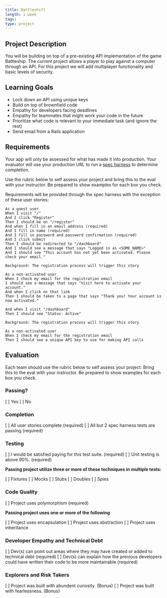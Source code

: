 ```yaml
---
title: Battleshift
length: 1 week
tags:
type: project
---
```


## Project Description

You will be building on top of a pre-existing API implementation of the game Battleship. The current project allows a player to play against a computer through an API. For this project we will add multiplayer functionality and basic levels of security.

## Learning Goals

* Lock down an API using unique keys
* Build on top of brownfield code
* Empathy for developers facing deadlines
* Empathy for teammates that might work your code in the future
* Prioritize what code is relevant to your immediate task (and ignore the rest)
* Send email from a Rails application

## Requirements

Your app will only be assessed for what has made it into production. Your evaluator will use your production URL to run a [spec harness](https://github.com/turingschool-examples/battleshift_spec_harness) to determine completion.

Use the rubric below to self assess your project and bring this to the eval with your instructor. Be prepared to show examples for each box you check.

Requirements will be provided through the spec harness with the exception of these user stories:

```
As a guest user
When I visit "/"
And I click "Register"
Then I should be on "/register"
And when I fill in an email address (required)
And I fill in name (required)
And I fill in password and password confirmation (required)
And I click submit
Then I should be redirected to "/dashboard"
And I should see a message that says "Logged in as <SOME_NAME>"
And I should see "This account has not yet been activated. Please check your email."
```

```
Background: The registration process will trigger this story

As a non-activated user
When I check my email for the registration email
I should see a message that says "Visit here to activate your account."
And when I click on that link
Then I should be taken to a page that says "Thank you! Your account is now activated."

And when I visit "/dashboard"
Then I should see "Status: Active"
```

```
Background: The registration process will trigger this story

As a non-activated user
When I check my email for the registration email
Then I should see a unique API key to use for making API calls
```

## Evaluation

Each team should use the rubric below to self assess your project. Bring this to the eval with your instructor. Be prepared to show examples for each box you check.

### Passing?

[ ] Yes
[ ] No

### Completion

[ ] All user stories complete (required)
[ ] All but 2 spec harness tests are passing (required)

### Testing

[ ] I would be satisfied paying for this test suite. (required)
[ ] Unit testing is above 90%. (required)

**Passing project utilize three or more of these techniques in multiple tests:**

[ ] Fixtures
[ ] Mocks
[ ] Stubs
[ ] Doubles
[ ] Spies

### Code Quality

[ ] Project uses polymorphism (required)

**Passing project uses one or more of the following**

[ ] Project uses encapsulation
[ ] Project uses abstraction
[ ] Project uses inheritance

### Developer Empathy and Technical Debt

[ ] Dev(s) can point out areas where they may have created or added to technical debt (required)
[ ] Dev(s) can explain how the previous developers could have written their code to be more maintainable (required)

### Explorers and Risk Takers

[ ] Project was built with abundent curiosity. (Bonus)
[ ] Project was built with fearlessness. (Bonus)
